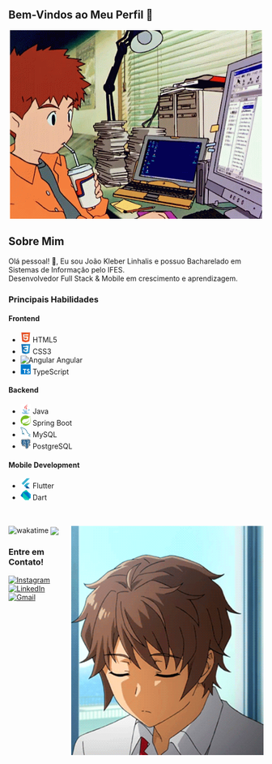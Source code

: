 ## Bem-Vindos ao Meu Perfil 👋

<p align="center">
  <img src="image.gif" alt="Hello Guys!">
</p>

## Sobre Mim

Olá pessoal! 👋, Eu sou João Kleber Linhalis e possuo Bacharelado em Sistemas de Informação pelo IFES. <br>
Desenvolvedor Full Stack & Mobile em crescimento e aprendizagem.

### Principais Habilidades

#### Frontend 
- <img src="https://raw.githubusercontent.com/devicons/devicon/master/icons/html5/html5-original.svg" alt="HTML5" width="20" height="20"/> HTML5
- <img src="https://raw.githubusercontent.com/devicons/devicon/master/icons/css3/css3-original.svg" alt="CSS3" width="20" height="20"/> CSS3
- <img src="https://angular.io/assets/images/logos/angular/angular.png" alt="Angular" width="20" height="20"/> Angular
- <img src="https://raw.githubusercontent.com/devicons/devicon/master/icons/typescript/typescript-original.svg" alt="TypeScript" width="20" height="20"/> TypeScript

#### Backend 
- <img src="https://raw.githubusercontent.com/devicons/devicon/master/icons/java/java-original.svg" alt="Java" width="20" height="20"/> Java
- <img src="https://raw.githubusercontent.com/devicons/devicon/master/icons/spring/spring-original.svg" alt="Spring Boot" width="20" height="20"/> Spring Boot
- <img src="https://raw.githubusercontent.com/devicons/devicon/master/icons/mysql/mysql-original.svg" alt="MySQL" width="20" height="20"/> MySQL
- <img src="https://raw.githubusercontent.com/devicons/devicon/master/icons/postgresql/postgresql-original.svg" alt="PostgreSQL" width="20" height="20"/> PostgreSQL


#### Mobile Development
- <img src="https://raw.githubusercontent.com/devicons/devicon/master/icons/flutter/flutter-original.svg" alt="Flutter" width="20" height="20"/> Flutter
- <img src="https://raw.githubusercontent.com/devicons/devicon/master/icons/dart/dart-original.svg" alt="Dart" width="20" height="20"/> Dart

<br></br>
<img src="banner.gif" align="right" width ="380px"/>
<img width="420em" src="https://github-readme-stats.vercel.app/api/wakatime?username=jkfable&layout=compact&theme=blue_navy" alt="wakatime"/>
<img align="center" src="https://github-readme-stats.vercel.app/api/top-langs/?username=Joao-Kleber-Linhalis&theme=dracula&hide_langs_below=1" />

### Entre em Contato!

[![Instagram](https://img.shields.io/badge/Instagram-@jk_linhalis-pink?style=for-the-badge&logo=instagram)](https://www.instagram.com/jk_linhalis/)
[![LinkedIn](https://img.shields.io/badge/LinkedIn-João%20Kleber%20Linhalis-pink?style=for-the-badge&logo=linkedin)](https://www.linkedin.com/in/joao-kleber-linhalis/)
[![Gmail](https://img.shields.io/badge/Gmail-jklinhalis%40gmail.com-pink?style=for-the-badge&logo=gmail)](mailto:jklinhalis@gmail.com)
